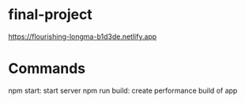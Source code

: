 # final-project
https://flourishing-longma-b1d3de.netlify.app

# Commands

npm start: start server
npm run build: create performance build of app

